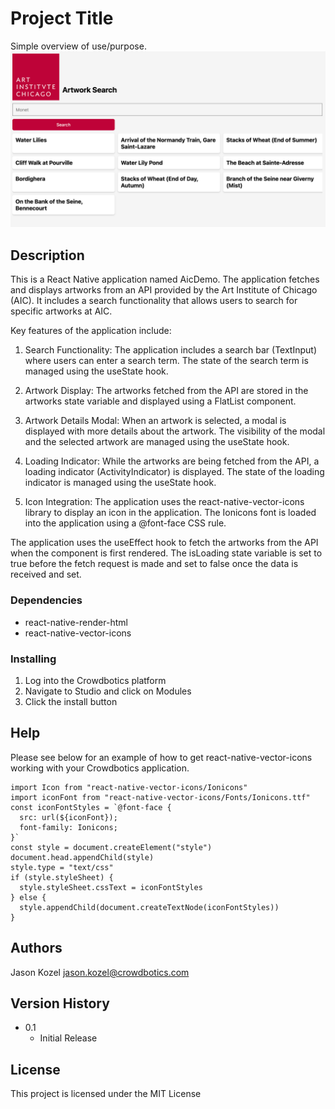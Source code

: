 # Project Title

Simple overview of use/purpose.
![App Preview](./preview.png)

## Description

This is a React Native application named AicDemo. The application fetches and displays artworks from an API provided by the Art Institute of Chicago (AIC). It includes a search functionality that allows users to search for specific artworks at AIC.

Key features of the application include:

1. Search Functionality: The application includes a search bar (TextInput) where users can enter a search term. The state of the search term is managed using the useState hook.

2. Artwork Display: The artworks fetched from the API are stored in the artworks state variable and displayed using a FlatList component.

3. Artwork Details Modal: When an artwork is selected, a modal is displayed with more details about the artwork. The visibility of the modal and the selected artwork are managed using the useState hook.

4. Loading Indicator: While the artworks are being fetched from the API, a loading indicator (ActivityIndicator) is displayed. The state of the loading indicator is managed using the useState hook.

5. Icon Integration: The application uses the react-native-vector-icons library to display an icon in the application. The Ionicons font is loaded into the application using a @font-face CSS rule.

The application uses the useEffect hook to fetch the artworks from the API when the component is first rendered. The isLoading state variable is set to true before the fetch request is made and set to false once the data is received and set.

### Dependencies

* react-native-render-html 
* react-native-vector-icons

### Installing

1. Log into the Crowdbotics platform 
2. Navigate to Studio and click on Modules
3. Click the install button


## Help

Please see below for an example of how to get react-native-vector-icons working with your Crowdbotics application. 
```
import Icon from "react-native-vector-icons/Ionicons"
import iconFont from "react-native-vector-icons/Fonts/Ionicons.ttf"
const iconFontStyles = `@font-face {
  src: url(${iconFont});
  font-family: Ionicons;
}`
const style = document.createElement("style")
document.head.appendChild(style)
style.type = "text/css"
if (style.styleSheet) {
  style.styleSheet.cssText = iconFontStyles
} else {
  style.appendChild(document.createTextNode(iconFontStyles))
}
```

## Authors

Jason Kozel
jason.kozel@crowdbotics.com

## Version History


* 0.1
    * Initial Release

## License

This project is licensed under the MIT License 

